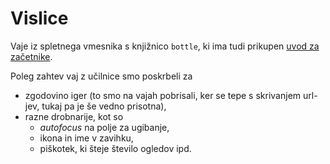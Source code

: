 # Vislice

Vaje iz spletnega vmesnika s knjižnico `bottle`,
ki ima tudi prikupen [uvod za začetnike](https://bottlepy.org/docs/dev/tutorial.html).

Poleg zahtev vaj z učilnice smo poskrbeli za

- zgodovino iger (to smo na vajah pobrisali, ker se tepe s skrivanjem url-jev, tukaj pa je še vedno prisotna),
- razne drobnarije, kot so
    - _autofocus_ na polje za ugibanje,
    - ikona in ime v zavihku,
    - piškotek, ki šteje število ogledov ipd.

